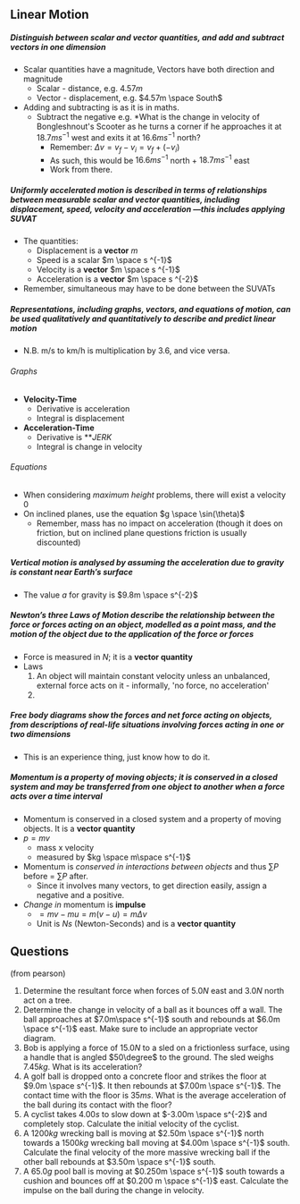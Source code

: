 ## Linear Motion
##### Distinguish between scalar and vector quantities, and add and subtract vectors in one dimension
- Scalar quantities have a magnitude, Vectors have both direction and magnitude
	- Scalar - distance, e.g. $4.57m$
	- Vector - displacement, e.g. $4.57m \space South$
- Adding and subtracting is as it is in maths.
	- Subtract the negative e.g. *What is the change in velocity of Bongleshnout's Scooter as he turns a corner if he approaches it at $18.7ms^{-1}$ west and exits it at $16.6ms^{-1}$ north?
		- Remember: $\Delta v=v_{f}-v_{i}=v_f+(-v_i)$
		- As such, this would be $16.6ms^{-1}$ north + $18.7ms^{-1}$ east
		- Work from there.

##### Uniformly accelerated motion is described in terms of relationships between measurable scalar and vector quantities, including displacement, speed, velocity and acceleration —this includes applying SUVAT
- The quantities:
	- Displacement is a **vector** $m$
	- Speed is a scalar $m \space s ^{-1}$
	- Velocity is a **vector** $m \space s ^{-1}$
	- Acceleration is a **vector** $m \space s ^{-2}$
- Remember, simultaneous may have to be done between the SUVATs

##### Representations, including graphs, vectors, and equations of motion, can be used qualitatively and quantitatively to describe and predict linear motion
- N.B. m/s to km/h is multiplication by 3.6, and vice versa.

###### Graphs
- **Velocity-Time**
	- Derivative is acceleration
	- Integral is displacement
- **Acceleration-Time**
	- Derivative is ***JERK*
	- Integral is change in velocity

###### Equations
- When considering *maximum height* problems, there will exist a velocity $0$
- On inclined planes, use the equation $g \space \sin(\theta)$
	- Remember, mass has no impact on acceleration (though it does on friction, but on inclined plane questions friction is usually discounted)

##### Vertical motion is analysed by assuming the acceleration due to gravity is constant near Earth’s surface
- The value $a$ for gravity is $9.8m \space s^{-2}$

##### Newton’s three Laws of Motion describe the relationship between the force or forces acting on an object, modelled as a point mass, and the motion of the object due to the application of the force or forces
- Force is measured in $N$; it is a **vector quantity**
- Laws
	1. An object will maintain constant velocity unless an unbalanced, external force acts on it - informally, 'no force, no acceleration'
	2. 

##### Free body diagrams show the forces and net force acting on objects, from descriptions of real-life situations involving forces acting in one or two dimensions
- This is an experience thing, just know how to do it.

##### Momentum is a property of moving objects; it is conserved in a closed system and may be transferred from one object to another when a force acts over a time interval
- Momentum is conserved in a closed system and a property of moving objects. It is a **vector quantity**
- $p=mv$
	- mass x velocity
	- measured by $kg \space m\space s^{-1}$
- Momentum is *conserved in interactions between objects* and thus  $\sum\limits P$ before = $\sum\limits P$ after.
	- Since it involves many vectors, to get direction easily, assign a negative and a positive.
- *Change in* momentum is **impulse**
	- $=mv-mu=m(v-u)=m\Delta v$
	- Unit is $N s$ (Newton-Seconds) and is a **vector quantity**



## Questions
(from pearson)
1. Determine the resultant force when forces of $5.0N$ east and $3.0N$ north act on a tree.
2. Determine the change in velocity of a ball as it bounces off a wall. The ball approaches at $7.0m\space s^{-1}$ south and rebounds at $6.0m \space s^{-1}$ east. Make sure to include an appropriate vector diagram.
3. Bob is applying a force of $15.0N$ to a sled on a frictionless surface, using a handle that is angled $50\degree$ to the ground. The sled weighs $7.45kg$. What is its acceleration?
4. A golf ball is dropped onto a concrete floor and strikes the floor at $9.0m \space s^{-1}$. It then rebounds at $7.00m \space s^{-1}$. The contact time with the floor is $35ms$. What is the average acceleration of the ball during its contact with the floor?
5. A cyclist takes $4.00s$ to slow down at $-3.00m \space s^{-2}$ and completely stop. Calculate the initial velocity of the cyclist.
6. A $1200kg$ wrecking ball is moving at $2.50m \space s^{-1}$ north towards a $1500kg$ wrecking ball moving at $4.00m \space s^{-1}$ south. Calculate the final velocity of the more massive wrecking ball if the other ball rebounds at $3.50m \space s^{-1}$ south.
7. A $65.0g$ pool ball is moving at $0.250m \space s^{-1}$ south towards a cushion and bounces off at $0.200 m \space s^{-1}$ east. Calculate the impulse on the ball during the change in velocity.